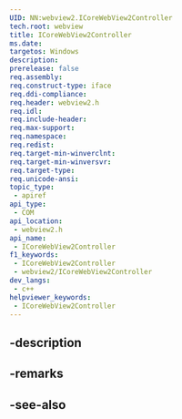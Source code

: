 ```yaml
---
UID: NN:webview2.ICoreWebView2Controller
tech.root: webview
title: ICoreWebView2Controller
ms.date: 
targetos: Windows
description: 
prerelease: false
req.assembly: 
req.construct-type: iface
req.ddi-compliance: 
req.header: webview2.h
req.idl: 
req.include-header: 
req.max-support: 
req.namespace: 
req.redist: 
req.target-min-winverclnt: 
req.target-min-winversvr: 
req.target-type: 
req.unicode-ansi: 
topic_type:
 - apiref
api_type:
 - COM
api_location:
 - webview2.h
api_name:
 - ICoreWebView2Controller
f1_keywords:
 - ICoreWebView2Controller
 - webview2/ICoreWebView2Controller
dev_langs:
 - c++
helpviewer_keywords:
 - ICoreWebView2Controller
---
```


## -description

## -remarks

## -see-also

